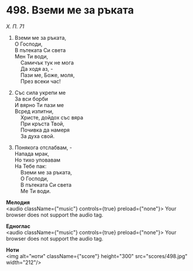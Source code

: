 # 498. Вземи ме за ръката  

*Х. П. 71*  

1. Вземи ме за ръката,  
О Господи,  
В пътеката Си света  
Мен Ти води,  
    Самичък тук не мога  
    Да ходя аз, -  
    Пази ме, Боже, моля,  
    През всеки час!  

2. Със сила укрепи ме  
За вси борби  
И вярно Ти пази ме  
Всред изпитни,  
    Христе, дойдох със вяра  
    При кръста Твой,  
    Почивка да намеря  
    За духа свой.  

3. Понякога отслабвам, -  
Напада мрак,  
Но тихо уповавам  
На Тебе пак:  
    Вземи ме за ръката,  
    О Господи,  
    В пътеката Си света  
    Ме Ти води.  

__Мелодия__  
<audio className={"music"} controls={true} preload={"none"}><source src="mp3/498.mp3" type="audio/mpeg"/>
Your browser does not support the audio tag.
</audio>  

__Едноглас__  
<audio className={"music"} controls={true} preload={"none"}><source src="transp/498.mp3" type="audio/mpeg"/>
Your browser does not support the audio tag.
</audio>  

__Ноти__  
<img alt="ноти" className={"score"} height="300" src="scores/498.jpg" width="212"/>
